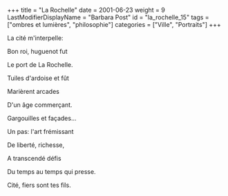 +++
title = "La Rochelle"
date = 2001-06-23
weight = 9
LastModifierDisplayName = "Barbara Post"
id = "la_rochelle_15"
tags = ["ombres et lumières", "philosophie"]
categories = ["Ville", "Portraits"]
+++

La cité m'interpelle:

Bon roi, huguenot fut

Le port de La Rochelle.

Tuiles d'ardoise et fût

Marièrent arcades

D'un âge commerçant.

Gargouilles et façades...

Un pas: l'art frémissant

De liberté, richesse,

A transcendé défis

Du temps au temps qui presse.

Cité, fiers sont tes fils.
